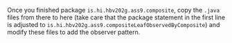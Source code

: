 Once you finished package `is.hi.hbv202g.ass9.composite`, 
copy the `.java` files from there to here (take care that the package statement in the first line is adjusted to
`is.hi.hbv202g.ass9.compositeLeafObservedByComposite`) and modify these files to add the observer pattern.
